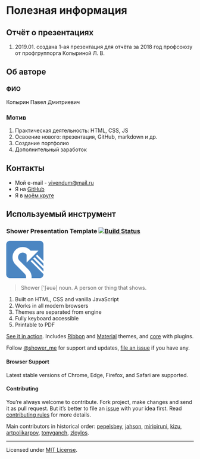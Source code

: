 # Полезная информация

## Отчёт о презентациях

1. 2019.01. создана 1-ая презентация для отчёта за 2018 год профсоюзу от профгруппорга Копыриной Л. В.

## Об авторе

### ФИО

Копырин Павел Дмитриевич

### Мотив

1. Практическая деятельность: HTML, CSS, JS
2. Освоение нового: презентация, GitHub, markdown и др.
3. Создание портфолио
4. Дополнительный заработок

## Контакты

* Мой e-mail - vivendum@mail.ru
* Я на [GitHub](https://github.com/vivendum)
* Я в [моём круге](https://moikrug.ru/vivendum)

## Используемый инструмент

### Shower Presentation Template [![Build Status](https://travis-ci.org/shower/shower.svg?branch=master)](https://travis-ci.org/shower/shower)

<img src="img/logo-shower.png" width="100" alt="Shower logo">

> Shower ['ʃəuə] noun. A person or thing that shows.

1. Built on HTML, CSS and vanilla JavaScript
2. Works in all modern browsers
3. Themes are separated from engine
4. Fully keyboard accessible
5. Printable to PDF

[See it in action](http://shwr.me/). Includes [Ribbon](https://github.com/shower/ribbon/) and [Material](https://github.com/shower/material/) themes, and [core](https://github.com/shower/core/) with plugins.

Follow [@shower_me](https://twitter.com/shower_me) for support and updates, [file an issue](https://github.com/shower/shower/issues/new) if you have any.


#### Browser Support

Latest stable versions of Chrome, Edge, Firefox, and Safari are supported.

#### Contributing

You’re always welcome to contribute. Fork project, make changes and send it as pull request. But it’s better to file an [issue](https://github.com/shower/shower/issues) with your idea first. Read [contributing rules](CONTRIBUTING.md) for more details.

Main contributors in historical order: [pepelsbey](https://github.com/pepelsbey), [jahson](https://github.com/jahson), [miripiruni](https://github.com/miripiruni), [kizu](https://github.com/kizu), [artpolikarpov](https://github.com/artpolikarpov), [tonyganch](https://github.com/tonyganch), [zloylos](https://github.com/zloylos).

---
Licensed under [MIT License](LICENSE.md).
